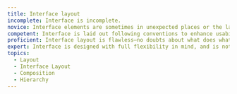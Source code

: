 ```yaml
---
title: Interface layout
incomplete: Interface is incomplete.
novice: Interface elements are sometimes in unexpected places or the layout is too squished or too spread out for comfort.
competent: Interface is laid out following conventions to enhance usability and has an appropriate density for the medium and content.
proficient: Interface layout is flawless—no doubts about what does what, or where to look for certain actions. Alignment is carefully considered throughout.
expert: Interface is designed with full flexibility in mind, and is not designed to be a "fixed size" layout. How the layout adapts to different amounts of content has been considered throughout.
topics:
  - Layout
  - Interface Layout
  - Composition
  - Hierarchy
---
```

